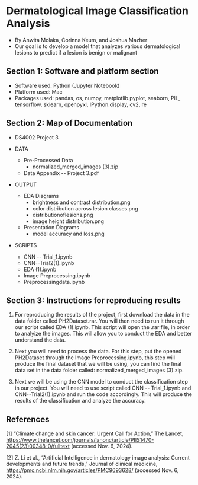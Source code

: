 # Dermatological Image Classification Analysis
- By Anwita Molaka, Corinna Keum, and Joshua Mazher
- Our goal is to develop a model that analyzes various dermatological lesions to predict if a lesion is benign or malignant

## Section 1: Software and platform section
- Software used: Python (Jupyter Notebook)
- Platform used: Mac
- Packages used: pandas, os, numpy, matplotlib.pyplot, seaborn, PIL, tensorflow, sklearn, openpyxl, IPython.display, cv2, re

## Section 2: Map of Documentation

* DS4002 Project 3
 * DATA
   * Pre-Processed Data
     * normalized_merged_images (3).zip
   * Data Appendix -- Project 3.pdf

 * OUTPUT
   * EDA Diagrams
     * brightness and contrast distribution.png
     * color distribution across lesion classes.png
     * distributionoflesions.png
     * image height distribution.png
   * Presentation Diagrams
     * model accuracy and loss.png

* SCRIPTS
  * CNN -- Trial_1.ipynb
  * CNN--Trial2(1).ipynb
  * EDA (1).ipynb
  * Image Preprocessing.ipynb
  * Preprocessingdata.ipynb

## Section 3: Instructions for reproducing results
1. For reproducing the results of the project, first download the data in the data folder called PH2Dataset.rar. You will then need to run it through our script called EDA (1).ipynb. This script will open the .rar file, in order to analyize the images. This will allow you to conduct the EDA and better understand the data. 

2. Next you will need to process the data. For this step, put the opened PH2Dataset through the Image Preprocessing.ipynb, this step will produce the final dataset that we will be using, you can find the final data set in the data folder called: normalized_merged_images (3).zip. 

3. Next we will be using the CNN model to conduct the classification step in our project. You will need to use script called CNN -- Trial_1.ipynb and CNN--Trial2(1).ipynb and run the code accordingly. This will produce the results of the classification and analyze the accuracy.  


## References
[1] “Climate change and skin cancer: Urgent Call for Action,” The Lancet, https://www.thelancet.com/journals/lanonc/article/PIIS1470-2045(23)00348-0/fulltext (accessed Nov. 6, 2024). 

[2] Z. Li et al., “Artificial Intelligence in dermatology image analysis: Current developments and future trends,” Journal of clinical medicine, https://pmc.ncbi.nlm.nih.gov/articles/PMC9693628/ (accessed Nov. 6, 2024). 

